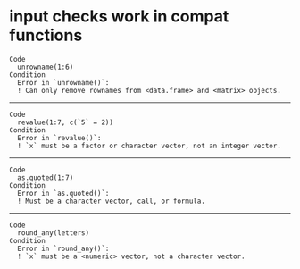 # input checks work in compat functions

    Code
      unrowname(1:6)
    Condition
      Error in `unrowname()`:
      ! Can only remove rownames from <data.frame> and <matrix> objects.

---

    Code
      revalue(1:7, c(`5` = 2))
    Condition
      Error in `revalue()`:
      ! `x` must be a factor or character vector, not an integer vector.

---

    Code
      as.quoted(1:7)
    Condition
      Error in `as.quoted()`:
      ! Must be a character vector, call, or formula.

---

    Code
      round_any(letters)
    Condition
      Error in `round_any()`:
      ! `x` must be a <numeric> vector, not a character vector.

